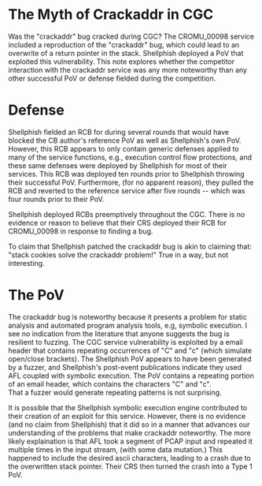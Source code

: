 The Myth of Crackaddr in CGC
============================
Was the "crackaddr" bug cracked during CGC?
The CROMU\_00098 service included a reproduction of the "crackaddr" bug,
which could lead to an overwrite of a return pointer in the stack.  Shellphish
deployed a PoV that exploited this vulnerability.  This note explores whether the
competitor interaction with the crackaddr service was any more noteworthy than any
other successful PoV or defense fielded during the competition.

# Defense #
Shellphish fielded an RCB for during several rounds that would have blocked the 
CB author's reference PoV as well as Shellphish's own PoV.  However, this RCB
appears to only contain generic defenses applied to many of the service functions, 
e.g., execution control flow protections,
and these same defenses were deployed by Shellphish for most of their services.
This RCB was deployed ten rounds prior to Shellphish throwing their successful PoV.
Furthermore, (for no apparent reason), they pulled the RCB and reverted to the reference service after five
rounds -- which was four rounds prior to their PoV.  

Shellphish deployed RCBs preemptively throughout the CGC.  There is no
evidence or reason to believe that their CRS deployed their RCB for 
CROMU\_00098 in response to finding a bug.

To claim that Shellphish patched the crackaddr bug is akin to claiming that: "stack cookies solve the
crackaddr problem!"  True in a way, but not interesting. 

# The PoV #
The crackaddr bug is noteworthy because it presents a problem for static analysis
and automated program analysis tools, e.g, symbolic execution.  I see no indication from the literature that
anyone suggests the bug is resilient to fuzzing.  The CGC service vulnerability is exploited by
a email header that contains repeating occurrences of "C" and "c" (which simulate open/close brackets).
The Shellphish PoV appears to have been generated by a fuzzer, and Shellphish's post-event
publications indicate they used AFL coupled with symbolic execution.  The PoV contains
a repeating portion of an email header, which contains the characters "C" and "c".    
That a fuzzer would generate repeating patterns is not surprising.  

It is possible that the Shellphish symbolic execution engine contributed to their creation of an exploit
for this service.  However, there is no evidence (and no claim from Shellphish) that it did so in a manner
that advances our understanding of the problems that make crackaddr noteworthy.  The more likely explaination
is that AFL took a segment of PCAP input and repeated it multiple times in the input stream, (with some 
data mutation.)  This happened to include the desired ascii characters, leading to a crash due to the
overwritten stack pointer.  Their CRS then turned the crash into a Type 1 PoV.

